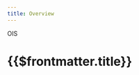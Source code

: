 ```yaml
---
title: Overview
---
```


<TitleSpan>OIS</TitleSpan>

# {{$frontmatter.title}}

<TocHeader />
<TOC class="table-of-contents" :include-level="[2,3]" />
